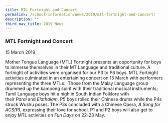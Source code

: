 ```yaml
---
title: MTL Fortnight and Concert
permalink: /school-information/news/2019/mtl-fortnight-and-concert/
description: ""
third_nav_title: 2019 News
---
```



### **MTL Fortnight and Concert**
15 March 2019

Mother Tongue Language (MTL) Fortnight presents an opportunity for boys to immerse themselves in their MT Language and traditional culture. A fortnight of activities were organised for our P3 to P6 boys. MTL Fortnight activities culminated in an entertaining concert on 15 March with performers representing the three MTLs:  Those from the Malay Language group drummed up the kampong spirit with their traditional musical instruments; Tamil Language boys hit a high in South Indian Folklore with their _Parai_ and _Elathalam_. P5 boys rolled their Chinese drums while the P4s struck Wushu poses. The P3s concluded with a Chinese Opera, _A Song for ACS(P)_, expressing their love for school. P1 and P2 boys will also get to enjoy MTL activities on _Fun Days_ on 22-23 May.